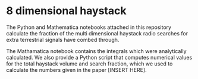 # 8 dimensional haystack

The Python and Mathematica notebooks attached in this repository calculate the fraction of the multi dimensional haystack radio searches for extra terrestrial signals have combed through.

The Mathamatica notebook contains the integrals which were analytically calculated. We also provide a Python script that computes numerical values for the total haystack volume and search fraction, which we used to calculate the numbers given in the paper [INSERT HERE].
